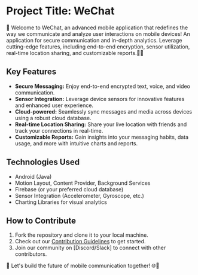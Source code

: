 # Project Title: WeChat

🚀 Welcome to WeChat, an advanced mobile application that redefines the way we communicate and analyze user interactions on mobile devices!
An application for secure communication and in-depth analytics. Leverage cutting-edge features, including end-to-end encryption, sensor utilization, real-time location sharing, and customizable reports.📱✨

## Key Features
- **Secure Messaging:** Enjoy end-to-end encrypted text, voice, and video communication.
- **Sensor Integration:** Leverage device sensors for innovative features and enhanced user experience.
- **Cloud-powered:** Seamlessly sync messages and media across devices using a robust cloud database.
- **Real-time Location Sharing:** Share your live location with friends and track your connections in real-time.
- **Customizable Reports:** Gain insights into your messaging habits, data usage, and more with intuitive charts and reports.

## Technologies Used
- Android (Java)
- Motion Layout, Content Provider, Background Services
- Firebase (or your preferred cloud database)
- Sensor Integration (Accelerometer, Gyroscope, etc.)
- Charting Libraries for visual analytics

## How to Contribute
1. Fork the repository and clone it to your local machine.
2. Check out our [Contribution Guidelines](link-to-guidelines) to get started.
3. Join our community on [Discord/Slack] to connect with other contributors.

🌟 Let's build the future of mobile communication together! 🌐💬

